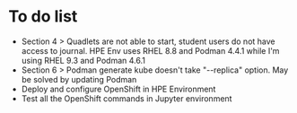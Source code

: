 # To do list

 - Section 4 > Quadlets are not able to start, student users do not have access to journal. HPE Env uses RHEL 8.8 and Podman 4.4.1 while I'm using RHEL 9.3 and Podman 4.6.1
 - Section 6 > Podman generate kube doesn't take "--replica" option. May be solved by updating Podman
 - Deploy and configure OpenShift in HPE Environment
 - Test all the OpenShift commands in Jupyter environment
